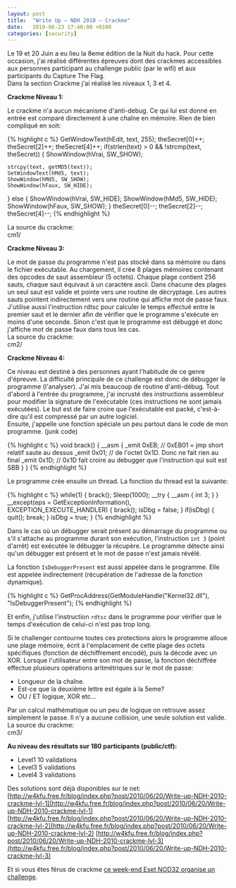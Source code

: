 ```yaml
---
layout: post
title:  "Write Up – NDH 2010 – Crackme"
date:   2010-06-23 17:40:00 +0100
categories: [security]
---
```

Le 19 et 20 Juin a eu lieu la 8eme édition de la Nuit du hack. Pour cette occasion, j'ai réalisé différentes épreuves dont des crackmes accessibles aux personnes participant au challenge public (par le wifi) et aux participants du Capture The Flag.  
Dans la section Crackme j'ai réalisé les niveaux 1, 3 et 4.

__Crackme Niveau 1:__

Le crackme n'a aucun mécanisme d'anti-debug. Ce qui lui est donné en entrée est comparé directement à une chaîne en mémoire. Rien de bien compliqué en soit:

{% highlight c %}
GetWindowText(hEdit, text, 255);
theSecret[0]++;
theSecret[2]++;
theSecret[4]++;
if(strlen(text) > 0 && !strcmp(text, theSecret)) {
    ShowWindow(hVrai, SW_SHOW);

    strcpy(text, getMD5(text));
    SetWindowText(hMd5, text);
    ShowWindow(hMd5, SW_SHOW);
    ShowWindow(hFaux, SW_HIDE);
} else {
    ShowWindow(hVrai, SW_HIDE);
    ShowWindow(hMd5, SW_HIDE);
    ShowWindow(hFaux, SW_SHOW);
}
theSecret[0]--;
theSecret[2]--;
theSecret[4]--;
{% endhighlight %}

La source du crackme:  
cm1/

__Crackme Niveau 3:__

Le mot de passe du programme n'est pas stocké dans sa mémoire ou dans le fichier exécutable. Au chargement, il crée 8 plages mémoires contenant des opcodes de saut assembleur (5 octets). Chaque plage contient 256 sauts, chaque saut équivaut à un caractère ascii. Dans chacune des plages un seul saut est valide et pointe vers une routine de décryptage. Les autres sauts pointent indirectement vers une routine qui affiche mot de passe faux.  
J'utilise aussi l'instruction rdtsc pour calculer le temps effectué entre le premier saut et le dernier afin de vérifier que le programme s'exécute en moins d'une seconde. Sinon c'est que le programme est débuggé et donc j'affiche mot de passe faux dans tous les cas.  
La source du crackme:  
cm2/

__Crackme Niveau 4:__

Ce niveau est destiné à des personnes ayant l'habitude de ce genre d'épreuve. La difficulté principale de ce challenge est donc de débugger le programme (l'analyser). J'ai mis beaucoup de routine d'anti-débug. Tout d'abord à l'entrée du programme, j'ai incrusté des instructions assembleur pour modifier la signature de l'exécutable (ces instructions ne sont jamais exécutées). Le but est de faire croire que l'exécutable est packé, c'est-à-dire qu'il est compressé par un autre logiciel.  
Ensuite, j'appelle une fonction spéciale un peu partout dans le code de mon programme. (junk code)

{% highlight c %}
void brack() {
    __asm {
        _emit 0xEB;  // 0xEB01 = jmp short relatif saute au dessus
        _emit 0x01;  // de l'octet 0x1D. Donc ne fait rien au final
        _emit 0x1D;  // 0x1D fait croire au debugger que l'instruction qui suit est SBB
    }
}
{% endhighlight %}

Le programme crée ensuite un thread. La fonction du thread est la suivante:

{% highlight c %}
while(1) {
    brack();
    Sleep(1000);
    __try {
        __asm {
            int 3;
        }
    }
    __except(eps = GetExceptionInformation(), EXCEPTION_EXECUTE_HANDLER) {
        brack();
        isDbg = false;
    }
    if(isDbg) {
        quit();
        break;
    }
    isDbg = true;
}
{% endhighlight %}

Dans le cas où un débugger serait présent au démarrage du programme ou s'il s'attache au programme durant son exécution, l'instruction `int 3` (point d'arrêt) est exécutée le débugger la récupère. Le programme détecte ainsi qu'un débugger est présent et le mot de passe n'est jamais révélé.

La fonction `IsDebuggerPresent` est aussi appelée dans le programme. Elle est appelée indirectement (récupération de l'adresse de la fonction dynamique).

{% highlight c %}
GetProcAddress(GetModuleHandle("Kernel32.dll"), "IsDebuggerPresent");
{% endhighlight %}

Et enfin, j'utilise l'instruction `rdtsc` dans le programme pour vérifier que le temps d'exécution de celui-ci n'est pas trop long.

Si le challenger contourne toutes ces protections alors le programme alloue une plage mémoire, écrit à l'emplacement de cette plage des octets spécifiques (fonction de déchiffrement encodé), puis la décode avec un XOR. Lorsque l'utilisateur entre son mot de passe, la fonction déchiffrée effectue plusieurs opérations aritmétriques sur le mot de passe:
* Longueur de la chaîne.
* Est-ce que la deuxième lettre est égale à la 5eme?
* OU / ET logique, XOR etc...

Par un calcul mathématique ou un peu de logique on retrouve assez simplement le passe. Il n'y a aucune collision, une seule solution est valide.  
La source du crackme:  
cm3/

__Au niveau des résultats sur 180 participants (public/ctf):__
* Level1 10 validations
* Level3 5 validations
* Level4 3 validations

Des solutions sont déjà disponibles sur le net:  
[http://w4kfu.free.fr/blog/index.php?post/2010/06/20/Write-up-NDH-2010-crackme-lvl-1](http://w4kfu.free.fr/blog/index.php?post/2010/06/20/Write-up-NDH-2010-crackme-lvl-1)  
[http://w4kfu.free.fr/blog/index.php?post/2010/06/20/Write-up-NDH-2010-crackme-lvl-2](http://w4kfu.free.fr/blog/index.php?post/2010/06/20/Write-up-NDH-2010-crackme-lvl-2)
[http://w4kfu.free.fr/blog/index.php?post/2010/06/20/Write-up-NDH-2010-crackme-lvl-3](http://w4kfu.free.fr/blog/index.php?post/2010/06/20/Write-up-NDH-2010-crackme-lvl-3)

Et si vous êtes férus de crackme [ce week-end Eset NOD32 organise un challenge](www.crackme.fr).
